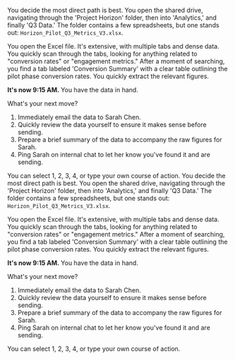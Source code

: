 You decide the most direct path is best. You open the shared drive, navigating through the 'Project Horizon' folder, then into 'Analytics,' and finally 'Q3 Data.' The folder contains a few spreadsheets, but one stands out: `Horizon_Pilot_Q3_Metrics_V3.xlsx`.

You open the Excel file. It's extensive, with multiple tabs and dense data. You quickly scan through the tabs, looking for anything related to "conversion rates" or "engagement metrics." After a moment of searching, you find a tab labeled 'Conversion Summary' with a clear table outlining the pilot phase conversion rates. You quickly extract the relevant figures.

**It's now 9:15 AM.** You have the data in hand.

What's your next move?

1.  Immediately email the data to Sarah Chen.
2.  Quickly review the data yourself to ensure it makes sense before sending.
3.  Prepare a brief summary of the data to accompany the raw figures for Sarah.
4.  Ping Sarah on internal chat to let her know you've found it and are sending.

You can select 1, 2, 3, 4, or type your own course of action.
You decide the most direct path is best. You open the shared drive, navigating through the 'Project Horizon' folder, then into 'Analytics,' and finally 'Q3 Data.' The folder contains a few spreadsheets, but one stands out: `Horizon_Pilot_Q3_Metrics_V3.xlsx`.

You open the Excel file. It's extensive, with multiple tabs and dense data. You quickly scan through the tabs, looking for anything related to "conversion rates" or "engagement metrics." After a moment of searching, you find a tab labeled 'Conversion Summary' with a clear table outlining the pilot phase conversion rates. You quickly extract the relevant figures.

**It's now 9:15 AM.** You have the data in hand.

What's your next move?

1.  Immediately email the data to Sarah Chen.
2.  Quickly review the data yourself to ensure it makes sense before sending.
3.  Prepare a brief summary of the data to accompany the raw figures for Sarah.
4.  Ping Sarah on internal chat to let her know you've found it and are sending.

You can select 1, 2, 3, 4, or type your own course of action.
